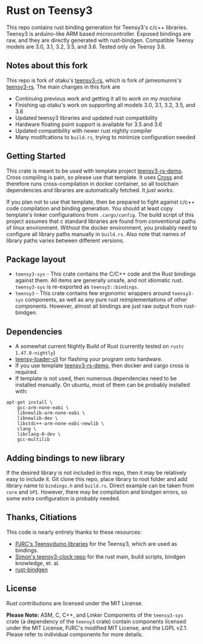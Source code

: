 # Rust on Teensy3
This repo contains rust binding generation for Teensy3's c/c++ libraries. Teensy3 is arduino-like ARM based microcontroller. Exposed bindings are raw, and they are directly generated with rust-bindgen. Compatible Teensy models are 3.0, 3.1, 3.2, 3.5, and 3.6. Tested only on Teensy 3.6. 

## Notes about this fork
This repo is fork of otaku's [teensy3-rs](https://github.com/otaku/teensy3-rs), which is fork of jamesmunns's [teensy3-rs](https://github.com/jamesmunns/teensy3-rs). The main changes in this fork are
* Continuing previous work and getting it all to *work on my machine* 
* Finishing up otaku's work on supporting all models 3.0, 3.1, 3.2, 3.5, and 3.6
* Updated teensy3 libraries and updated rust compatibility
* Hardware floating point support is available for 3.5 and 3.6
* Updated compatibility with newer rust nightly compiler
* Many modifcations to `build.rs`, trying to minimize configuration needed


## Getting Started
This crate is meant to be used with template project [teensy3-rs-demo](https://github.com/tolvanea/teensy3-rs-demo). Cross compiling is pain, so please use that template. It uses [Cross](https://github.com/rust-embedded/cross) and therefore runs cross-compilation in docker container, so all toolchain dependencies and libraries are automatically fetched. It *just works*. 

If you plan not to use that template, then be prepared to fight against c/c++ code compilation and binding generation. You should at least copy template's linker configurations from `.cargo/config`. The build script of this project assumes that c standard libraries are found from conventional paths of linux environment. Without the docker environment, you probably need to configure all library paths manually in `build.rs`. Also note that names of library paths varies between different versions.

## Package layout
* `teensy3-sys` - This crate contains the C/C++ code and the Rust bindings against them. All items are generally unsafe, and not idiomatic rust. `teensy3-sys` is re-exported as `teensy3::bindings`.
* `teensy3` - This crate contains few ergonomic wrappers around `teensy3-sys` components, as well as any pure rust reimplementations of other components. However, almost all bindings are just raw output from rust-bindgen.

## Dependencies
* A somewhat current Nightly Build of Rust (currently tested on `rustc 1.47.0-nightly`)
* [teensy-loader-cli](https://www.pjrc.com/teensy/loader_cli.html)
  for flashing your program onto hardware.
* If you use template [teensy3-rs-demo](https://github.com/tolvanea/teensy3-rs-demo), then docker and cargo cross is required. 
* If template is not used, then numerous dependencies need to be installed manually. On ubuntu, most of them can be probably installed with:
```
apt-get install \
    gcc-arm-none-eabi \
    libnewlib-arm-none-eabi \
    libnewlib-dev \
    libstdc++-arm-none-eabi-newlib \
    clang \
    libclang-8-dev \
    gcc-multilib
```

## Adding bindings to new library
If the desired library is not included in this repo, then it may be relatively easy to include it. Git clone this repo, place library to root folder and add library name to `bindings.h` and `build.rs`. Direct example can be taken from `core` and `SPI`. However, there may be compilation and bindgen errors, so some extra configuration is probably needed. 


## Thanks, Citiations
This code is nearly entirely thanks to these resources:

* [PJRC's Teensyduino libraries](https://github.com/PaulStoffregen/cores) for the Teensy3, which are used as bindings.
* [Simon's teensy3-clock repo](https://github.com/SimonSapin/teensy-clock) for the rust main, build scripts, bindgen knowledge, et. al.
* [rust-bindgen](https://github.com/servo/rust-bindgen)

## License

Rust contributions are licensed under the MIT License.

**Please Note:** ASM, C, C++, and Linker Components of the `teensy3-sys` crate (a dependency of the `teensy3` crate) contain components licensed under the MIT License, PJRC's modified MIT License, and the LGPL v2.1. Please refer to individual components for more details.
